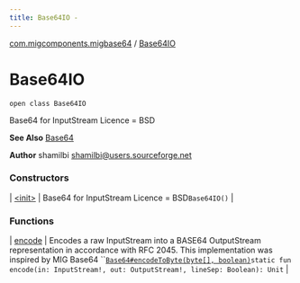 ```yaml
---
title: Base64IO - 
---
```


[com.migcomponents.migbase64](../index.html) / [Base64IO](./index.html)

# Base64IO

`open class Base64IO`

Base64 for InputStream Licence = BSD

**See Also**
[Base64](../-base64/index.html)

**Author**
shamilbi shamilbi@users.sourceforge.net

### Constructors

| [&lt;init&gt;](-init-.html) | Base64 for InputStream Licence = BSD`Base64IO()` |

### Functions

| [encode](encode.html) | Encodes a raw InputStream into a BASE64 OutputStream representation in accordance with RFC 2045. This implementation was inspired by MIG Base64 ``[`Base64#encodeToByte(byte[], boolean)`](../-base64/encode-to-byte.html)`static fun encode(in: InputStream!, out: OutputStream!, lineSep: Boolean): Unit` |

